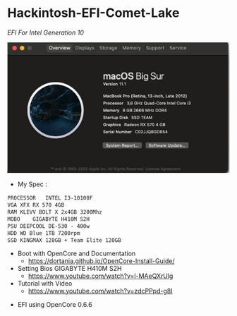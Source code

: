 # Hackintosh-EFI-Comet-Lake

*EFI For Intel Generation 10*

<p align="center">
  <img src="./about.png" />
</p>

- My Spec : 

```
PROCESSOR	INTEL I3-10100F
VGA	XFX RX 570 4GB
RAM	KLEVV BOLT X 2x4GB 3200Mhz
MOBO	GIGABYTE H410M S2H
PSU	DEEPCOOL DE-530 - 400w
HDD	WD Blue 1TB 7200rpm
SSD	KINGMAX 128GB + Team Elite 120GB
```

- Boot with OpenCore and Documentation
	- https://dortania.github.io/OpenCore-Install-Guide/
- Setting Bios GIGABYTE H410M S2H
	- https://www.youtube.com/watch?v=l-MAeQXrUlg
- Tutorial with Video
	- https://www.youtube.com/watch?v=zdcPPpd-g8I

* EFI using OpenCore 0.6.6
